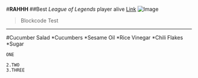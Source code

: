 #__RAHHH__
##Best _League of Legends_ player alive
[Link](https://www.op.gg/summoners/na/Dioree)
![Image](https://twinfinite.net/wp-content/uploads/2022/10/Spy-x-Family-Bond-Sitting-With-Leash-on-Screenshot-1.jpg?w=1200)
>Blockcode Test
---
#Cucumber Salad
*Cucumbers
*Sesame Oil
*Rice Vinegar
*Chili Flakes
*Sugar

`ONE`
```
2.TWO
3.THREE
```
